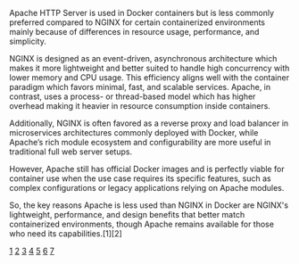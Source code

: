 Apache HTTP Server is used in Docker containers but is less commonly preferred compared to NGINX for certain containerized
environments mainly because of differences in resource usage, performance, and simplicity.

NGINX is designed as an event-driven, asynchronous architecture which makes it more lightweight and better suited to handle
high concurrency with lower memory and CPU usage. This efficiency aligns well with the container paradigm which favors
minimal, fast, and scalable services. Apache, in contrast, uses a process- or thread-based model which has higher overhead
making it heavier in resource consumption inside containers.

Additionally, NGINX is often favored as a reverse proxy and load balancer in microservices architectures commonly deployed
with Docker, while Apache’s rich module ecosystem and configurability are more useful in traditional full web server setups.

However, Apache still has official Docker images and is perfectly viable for container use when the use case requires its
specific features, such as complex configurations or legacy applications relying on Apache modules.

So, the key reasons Apache is less used than NGINX in Docker are NGINX's lightweight, performance, and design benefits that
better match containerized environments, though Apache remains available for those who need its capabilities.[1][2]

[1](https://shape.host/resources/utilizing-docker-containers-on-apache-servers-streamlining-application-deployment)
[2](https://www.docker.com/blog/how-to-use-the-apache-httpd-docker-official-image/)
[3](https://www.reddit.com/r/docker/comments/zq5m8c/cant_access_docker_apache_web_server_from_lan/)
[4](https://forums.docker.com/t/cannot-get-virtual-host-to-work-in-docker-apache-container/135572)
[5](https://stackoverflow.com/questions/24969268/accessing-apache2-residing-inside-docker-container-from-host-machine-web-browser)
[6](https://kodekloud.com/community/t/why-apache-container-is-not-running/18922)
[7](https://discussion.fedoraproject.org/t/how-to-run-apache-and-php-correctly-in-a-container-on-fedora-silverblue/36455)
